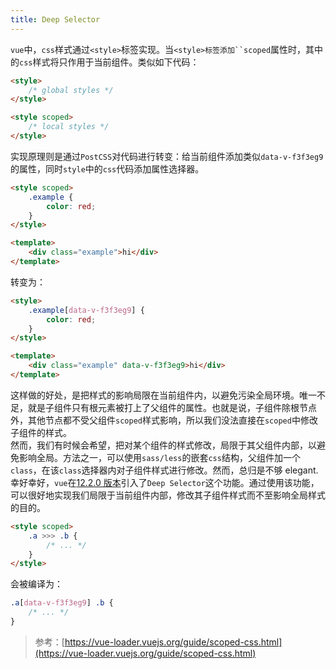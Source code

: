 ```yaml
---
title: Deep Selector
---
```


`vue`中，`css`样式通过`<style>`标签实现。当` <style>标签添加``scoped `属性时，其中的`css`样式将只作用于当前组件。类似如下代码：

```html
<style>
    /* global styles */
</style>

<style scoped>
    /* local styles */
</style>
```

实现原理则是通过`PostCSS`对代码进行转变：给当前组件添加类似`data-v-f3f3eg9`的属性，同时`style`中的`css`代码添加属性选择器。

```html
<style scoped>
    .example {
        color: red;
    }
</style>

<template>
    <div class="example">hi</div>
</template>
```

转变为：

```html
<style>
    .example[data-v-f3f3eg9] {
        color: red;
    }
</style>

<template>
    <div class="example" data-v-f3f3eg9>hi</div>
</template>
```

这样做的好处，是把样式的影响局限在当前组件内，以避免污染全局环境。唯一不足，就是子组件只有根元素被打上了父组件的属性。也就是说，子组件除根节点外，其他节点都不受父组件`scoped`样式影响，所以我们没法直接在`scoped`中修改子组件的样式。  
然而，我们有时候会希望，把对某个组件的样式修改，局限于其父组件内部，以避免影响全局。方法之一，可以使用`sass/less`的嵌套`css`结构，父组件加一个`class`，在该`class`选择器内对子组件样式进行修改。然而，总归是不够 elegant.  
幸好幸好，`vue`在[12.2.0 版本](https://github.com/vuejs/vue-loader/releases/tag/v12.2.0)引入了`Deep Selector`这个功能。通过使用该功能，可以很好地实现我们局限于当前组件内部，修改其子组件样式而不至影响全局样式的目的。

```html
<style scoped>
    .a >>> .b {
        /* ... */
    }
</style>
```

会被编译为：

```css
.a[data-v-f3f3eg9] .b {
    /* ... */
}
```

> 参考：[https://vue-loader.vuejs.org/guide/scoped-css.html](https://vue-loader.vuejs.org/guide/scoped-css.html)
